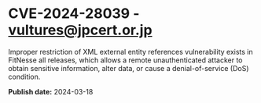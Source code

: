 # CVE-2024-28039 - vultures@jpcert.or.jp

Improper restriction of XML external entity references vulnerability exists in FitNesse all releases, which allows a remote unauthenticated attacker to obtain sensitive information, alter data, or cause a denial-of-service (DoS) condition.

**Publish date:** 2024-03-18
